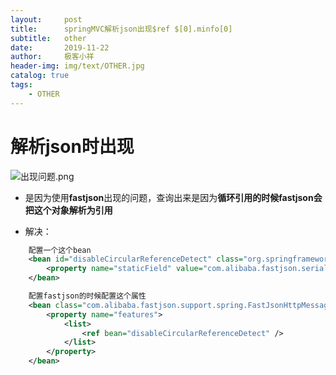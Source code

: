 ```yaml
---
layout:     post                    
title:      springMVC解析json出现$ref $[0].minfo[0]
subtitle:   other
date:       2019-11-22
author:     极客小祥                     
header-img: img/text/OTHER.jpg
catalog: true
tags:
    - OTHER
---
```


# 解析json时出现
![出现问题.png](https://i.loli.net/2019/11/22/qBvDmNuWeibTtwK.png)

* 是因为使用**fastjson**出现的问题，查询出来是因为**循环引用的时候fastjson会把这个对象解析为引用**

* 解决：

```xml
    配置一个这个bean
	<bean id="disableCircularReferenceDetect" class="org.springframework.beans.factory.config.FieldRetrievingFactoryBean">
    	<property name="staticField" value="com.alibaba.fastjson.serializer.SerializerFeature.DisableCircularReferenceDetect" />
	</bean>

    配置fastjson的时候配置这个属性
    <bean class="com.alibaba.fastjson.support.spring.FastJsonHttpMessageConverter">
        <property name="features">
            <list>
                <ref bean="disableCircularReferenceDetect" />
            </list>
        </property>
    </bean>
```